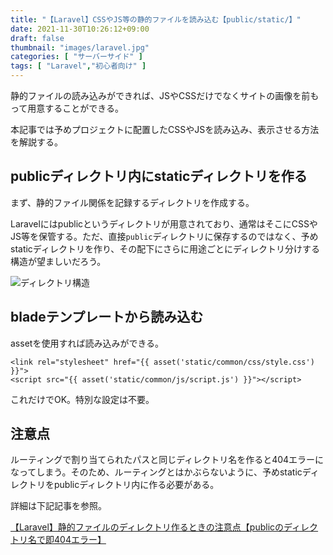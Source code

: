```yaml
---
title: "【Laravel】CSSやJS等の静的ファイルを読み込む【public/static/】"
date: 2021-11-30T10:26:12+09:00
draft: false
thumbnail: "images/laravel.jpg"
categories: [ "サーバーサイド" ]
tags: [ "Laravel","初心者向け" ]
---
```



静的ファイルの読み込みができれば、JSやCSSだけでなくサイトの画像を前もって用意することができる。

本記事では予めプロジェクトに配置したCSSやJSを読み込み、表示させる方法を解説する。


## publicディレクトリ内にstaticディレクトリを作る

まず、静的ファイル関係を記録するディレクトリを作成する。

Laravelにはpublicというディレクトリが用意されており、通常はそこにCSSやJS等を保管する。ただ、直接`public`ディレクトリに保存するのではなく、予めstaticディレクトリを作り、その配下にさらに用途ごとにディレクトリ分けする構造が望ましいだろう。

<div class="img-center"><img src="/images/Screenshot from 2021-11-11 15-32-48.png" alt="ディレクトリ構造"></div>


## bladeテンプレートから読み込む

assetを使用すれば読み込みができる。

    <link rel="stylesheet" href="{{ asset('static/common/css/style.css') }}">
    <script src="{{ asset('static/common/js/script.js') }}"></script>

これだけでOK。特別な設定は不要。

## 注意点

ルーティングで割り当てられたパスと同じディレクトリ名を作ると404エラーになってしまう。そのため、ルーティングとはかぶらないように、予めstaticディレクトリをpublicディレクトリ内に作る必要がある。

詳細は下記記事を参照。

[【Laravel】静的ファイルのディレクトリ作るときの注意点【publicのディレクトリ名で即404エラー】](/post/laravel-public-dirname-caution/)




